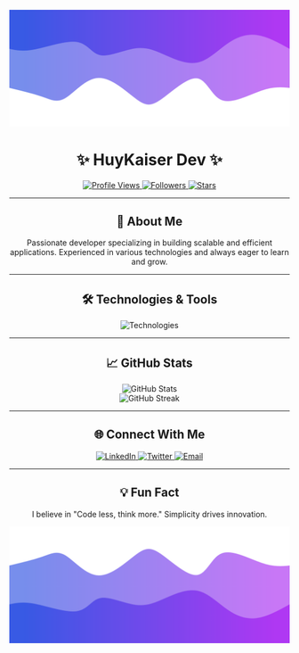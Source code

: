 ![Header](./header.png)

<h1 align="center">✨ HuyKaiser Dev ✨</h1>

<p align="center">
  <a href="https://github.com/hksvn">
    <img src="https://komarev.com/ghpvc/?username=hksvn&color=blueviolet" alt="Profile Views" />
    <img src="https://img.shields.io/github/followers/hksvn?color=4a12ba&style=for-the-badge&logo=github&label=Follow" alt="Followers" />
    <img src="https://img.shields.io/github/stars/hksvn?color=f429ff&style=for-the-badge&logo=github&label=Stars" alt="Stars" />
  </a>
</p>

---

<h2 align="center">🚀 About Me</h2>
<p align="center">
  Passionate developer specializing in building scalable and efficient applications. Experienced in various technologies and always eager to learn and grow.
</p>

---

<h2 align="center">🛠️ Technologies & Tools</h2>
<p align="center">
  <img src="https://skillicons.dev/icons?i=py,ts,react,next,flask,nodejs,html,css,go,rust,c,c#,cpp,php,js" alt="Technologies"/>
</p>

---

<h2 align="center">📈 GitHub Stats</h2>
<p align="center">
  <img src="https://github-readme-stats.vercel.app/api?username=hksvn&title_color=674fc9&text_color=9f9f9f&show_icons=true&bg_color=00000000&hide_border=true&icon_color=674fc9&hide_title=true&count_private=true" alt="GitHub Stats" />
  <br />
  <img src="https://github-readme-streak-stats.herokuapp.com?user=hksvn&theme=radical&hide_border=true&ring=674fc9&fire=f429ff&currStreakLabel=f429ff" alt="GitHub Streak" />
</p>

---

<h2 align="center">🌐 Connect With Me</h2>
<p align="center">
  <a href="https://www.linkedin.com/in/huykaiser/">
    <img src="https://img.shields.io/badge/LinkedIn-0A66C2?style=for-the-badge&logo=linkedin&logoColor=white" alt="LinkedIn" />
  </a>
  <a href="https://twitter.com/huykaiser">
    <img src="https://img.shields.io/badge/Twitter-1DA1F2?style=for-the-badge&logo=twitter&logoColor=white" alt="Twitter" />
  </a>
  <a href="mailto:huykaiser@example.com">
    <img src="https://img.shields.io/badge/Email-D14836?style=for-the-badge&logo=gmail&logoColor=white" alt="Email" />
  </a>
</p>

---

<h2 align="center">💡 Fun Fact</h2>
<p align="center">
  I believe in "Code less, think more." Simplicity drives innovation.
</p>

![Footer](./footer.png)
